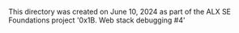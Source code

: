 This directory was created on June 10, 2024 as part of the ALX SE Foundations
project '0x1B. Web stack debugging #4'
